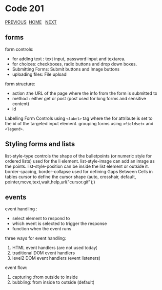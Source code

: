 # Code 201

[PREVIOUS](https://dinaalsaid.github.io/code201reading/class-08) &nbsp;[HOME](https://dinaalsaid.github.io/reading-notes/)  &nbsp; [NEXT](https://dinaalsaid.github.io/code201reading/class-10)

## forms

form controls:

* for adding text : text input, password input and textarea.
* for choices: checkboxes, radio buttons and drop down boxes.
* Submitting Forms: Submit buttons and Image buttons
* uploading files: File upload

form structure:

* action :the URL of the page where the info from the form is submitted to
* method : either get or post (post used for long forms and sensitive content)
* id

Labelling Form Controls using `<label>` tag where the for attribute is set to the id of the targeted input element.
grouping forms using `<fieldset>` and `<legend>`.

## Styling forms and lists

list-style-type controls the shape of the bulletpoints (or numeric style for ordered lists) used for the li element.
list-style-image can add an image as the points.
list-style-position can be inside the list element or outside it.
border-spacing, border-collapse used for defining Gaps Between Cells in tables
cursor to define the cursor shape (auto, crosshair, default, pointer,move,text,wait,help,url("cursor.gif");)

## events

event handling :

* select element to respond to
* which event is selected to trigger the response
* function when the event runs

three ways for event handling:

1. HTML event handlers (are not used today)
2. traditional DOM event handlers
3. level2 DOM event handlers (event listeners)

event flow:

1. capturing :from outside to inside
2. bubbling: from inside to outside (default)
